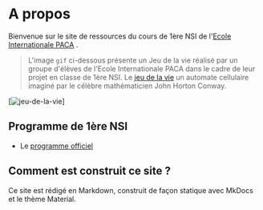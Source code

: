 # A propos
Bienvenue sur le site de ressources du cours de 1ère NSI de l'[Ecole Internationale PACA](https://www.ecoleinternationalepaca.fr) .


>L'image `gif` ci-dessous présente un Jeu de la vie réalisé par un groupe d'élèves de l'Ecole Internationale PACA dans le cadre de leur projet en classe de 1ère NSI. Le [jeu de la vie](https://fr.wikipedia.org/wiki/Jeu_de_la_vie) un automate cellulaire imaginé par le célèbre mathématicien John Horton Conway. 

[![jeu-de-la-vie](assets/jeu-de-la-vie-antoine-octave-nsi-2022.gif "Jeu de la vie par Antoine et Octave, élèves de 1ère NSI, 2021-22")]


## Programme de 1ère NSI
* Le  [programme officiel](assets/spe633_annexe_1063268.pdf)

## Comment est construit ce site ? 
Ce site est rédigé en Markdown, construit de façon statique avec MkDocs et le thème Material.